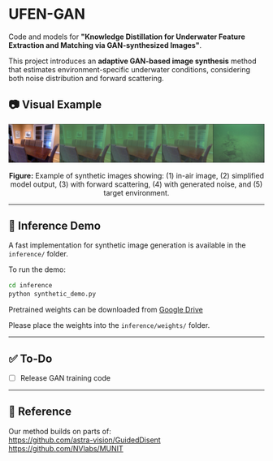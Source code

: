 # UFEN-GAN

Code and models for **"Knowledge Distillation for Underwater Feature Extraction and Matching via GAN-synthesized Images"**.

This project introduces an **adaptive GAN-based image synthesis** method that estimates environment-specific underwater conditions, considering both noise distribution and forward scattering.

## 📷 Visual Example

<p align="center">
  <img src="example.png" alt="Demo Example" width="1000"/>
</p>

<p align="center">
  <strong>Figure:</strong> Example of synthetic images showing: (1) in-air image, (2) simplified model output, (3) with forward scattering, (4) with generated noise, and (5) target environment.
</p>



---

## 🔧 Inference Demo

A fast implementation for synthetic image generation is available in the `inference/` folder.

To run the demo:

```bash
cd inference
python synthetic_demo.py
```

Pretrained weights can be downloaded from [Google Drive](https://drive.google.com/drive/folders/1PBefKnEHxgE8K_xqZ6prpdIxbJKfbE47?usp=drive_link)

Please place the weights into the `inference/weights/` folder.

---

## ✅ To-Do

- [ ] Release GAN training code

---

## 📌 Reference

Our method builds on parts of:  
https://github.com/astra-vision/GuidedDisent  
https://github.com/NVlabs/MUNIT